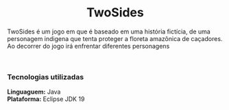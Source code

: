 <h1 align=center> TwoSides </h1>
<p> TwoSides é um jogo em que é baseado em uma história fictícia, de uma personagem indigena que tenta proteger a floreta amazônica de caçadores. Ao decorrer do jogo irá enfrentar diferentes personagens </p>
<br>
<h3> Tecnologias utilizadas</h3>
<b>Linguaguem:</b> Java
<br>
<b>Plataforma:</b> Eclipse JDK 19


